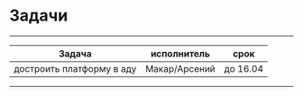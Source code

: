 # Задачи
--------------------------------------
Задача  |исполнитель | срок
-------|------------|-----
достроить платформу в аду| Макар/Арсений | до 16.04
--------------------------------------

